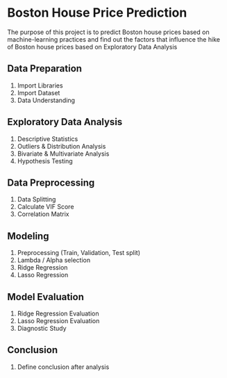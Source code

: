 # Boston House Price Prediction
The purpose of this project is to predict Boston house prices based on machine-learning practices and find out the factors that influence the hike of Boston house prices based on Exploratory Data Analysis

## Data Preparation
1. Import Libraries
2. Import Dataset
3. Data Understanding

## Exploratory Data Analysis
1. Descriptive Statistics
2. Outliers & Distribution Analysis
3. Bivariate & Multivariate Analysis
4. Hypothesis Testing

## Data Preprocessing
1. Data Splitting
2. Calculate VIF Score
3. Correlation Matrix

## Modeling
1. Preprocessing (Train, Validation, Test split)
2. Lambda / Alpha selection
3. Ridge Regression
4. Lasso Regression

## Model Evaluation
1. Ridge Regression Evaluation
2. Lasso Regression Evaluation
3. Diagnostic Study

## Conclusion
1. Define conclusion after analysis
